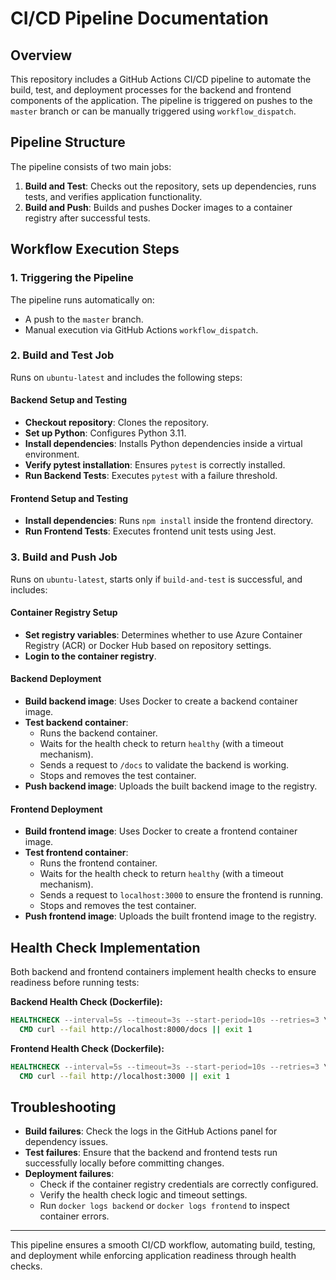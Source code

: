 # CI/CD Pipeline Documentation

## Overview
This repository includes a GitHub Actions CI/CD pipeline to automate the build, test, and deployment processes for the backend and frontend components of the application. The pipeline is triggered on pushes to the `master` branch or can be manually triggered using `workflow_dispatch`.

## Pipeline Structure
The pipeline consists of two main jobs:
1. **Build and Test**: Checks out the repository, sets up dependencies, runs tests, and verifies application functionality.
2. **Build and Push**: Builds and pushes Docker images to a container registry after successful tests.

## Workflow Execution Steps

### 1. **Triggering the Pipeline**
The pipeline runs automatically on:
- A push to the `master` branch.
- Manual execution via GitHub Actions `workflow_dispatch`.

### 2. **Build and Test Job**
Runs on `ubuntu-latest` and includes the following steps:
#### **Backend Setup and Testing**
- **Checkout repository**: Clones the repository.
- **Set up Python**: Configures Python 3.11.
- **Install dependencies**: Installs Python dependencies inside a virtual environment.
- **Verify pytest installation**: Ensures `pytest` is correctly installed.
- **Run Backend Tests**: Executes `pytest` with a failure threshold.

#### **Frontend Setup and Testing**
- **Install dependencies**: Runs `npm install` inside the frontend directory.
- **Run Frontend Tests**: Executes frontend unit tests using Jest.

### 3. **Build and Push Job**
Runs on `ubuntu-latest`, starts only if `build-and-test` is successful, and includes:

#### **Container Registry Setup**
- **Set registry variables**: Determines whether to use Azure Container Registry (ACR) or Docker Hub based on repository settings.
- **Login to the container registry**.

#### **Backend Deployment**
- **Build backend image**: Uses Docker to create a backend container image.
- **Test backend container**:
  - Runs the backend container.
  - Waits for the health check to return `healthy` (with a timeout mechanism).
  - Sends a request to `/docs` to validate the backend is working.
  - Stops and removes the test container.
- **Push backend image**: Uploads the built backend image to the registry.

#### **Frontend Deployment**
- **Build frontend image**: Uses Docker to create a frontend container image.
- **Test frontend container**:
  - Runs the frontend container.
  - Waits for the health check to return `healthy` (with a timeout mechanism).
  - Sends a request to `localhost:3000` to ensure the frontend is running.
  - Stops and removes the test container.
- **Push frontend image**: Uploads the built frontend image to the registry.

## Health Check Implementation
Both backend and frontend containers implement health checks to ensure readiness before running tests:

**Backend Health Check (Dockerfile):**
```dockerfile
HEALTHCHECK --interval=5s --timeout=3s --start-period=10s --retries=3 \
  CMD curl --fail http://localhost:8000/docs || exit 1
```

**Frontend Health Check (Dockerfile):**
```dockerfile
HEALTHCHECK --interval=5s --timeout=3s --start-period=10s --retries=3 \
  CMD curl --fail http://localhost:3000 || exit 1
```

## Troubleshooting
- **Build failures**: Check the logs in the GitHub Actions panel for dependency issues.
- **Test failures**: Ensure that the backend and frontend tests run successfully locally before committing changes.
- **Deployment failures**:
  - Check if the container registry credentials are correctly configured.
  - Verify the health check logic and timeout settings.
  - Run `docker logs backend` or `docker logs frontend` to inspect container errors.

---
This pipeline ensures a smooth CI/CD workflow, automating build, testing, and deployment while enforcing application readiness through health checks.

